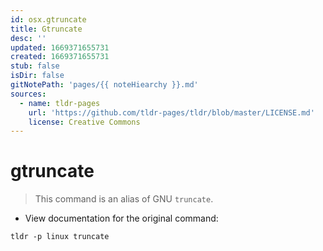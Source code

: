 ```yaml
---
id: osx.gtruncate
title: Gtruncate
desc: ''
updated: 1669371655731
created: 1669371655731
stub: false
isDir: false
gitNotePath: 'pages/{{ noteHiearchy }}.md'
sources:
  - name: tldr-pages
    url: 'https://github.com/tldr-pages/tldr/blob/master/LICENSE.md'
    license: Creative Commons
---
```

# gtruncate

> This command is an alias of GNU `truncate`.

- View documentation for the original command:

`tldr -p linux truncate`

